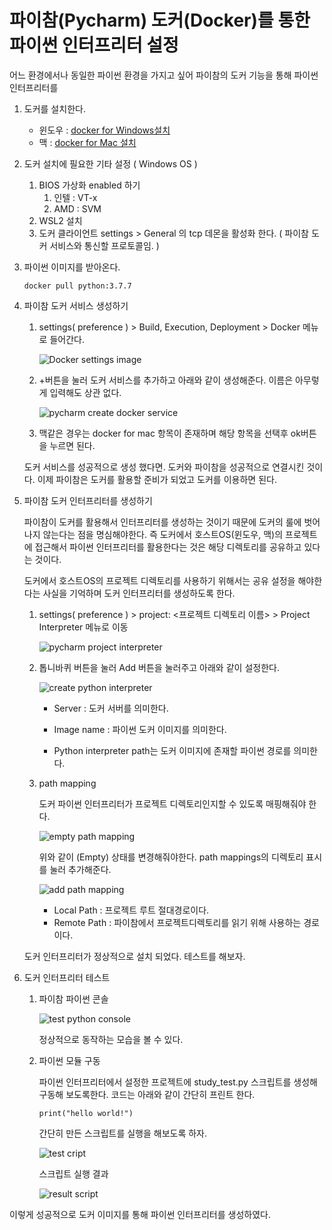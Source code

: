 # 파이참(Pycharm) 도커(Docker)를 통한 파이썬 인터프리터 설정

 어느 환경에서나 동일한 파이썬 환경을 가지고 싶어 파이참의 도커 기능을 통해 파이썬 인터프리터를 

1. 도커를 설치한다. 

   - 윈도우 :  [docker for Windows설치](https://hub.docker.com/editions/community/docker-ce-desktop-windows/)
   - 맥 : [docker for Mac 설치](https://hub.docker.com/editions/community/docker-ce-desktop-mac/)

2. 도커 설치에 필요한 기타 설정 ( Windows OS )

   1. BIOS 가상화 enabled 하기
      1. 인텔 : VT-x 
      2. AMD : SVM
   2. WSL2 설치 
   3. 도커 클라이언트 settings > General 의 tcp 데몬을 활성화 한다. ( 파이참 도커 서비스와 통신할 프로토콜임. )

   

3. 파이썬 이미지를 받아온다.

   ```
   docker pull python:3.7.7
   ```

   

4. 파이참 도커 서비스 생성하기

   1. settings( preference ) > Build, Execution, Deployment > Docker 메뉴로 들어간다.

      ![Docker settings image](C:\Users\lcs\Documents\study\pycharm_document\docker_doc\images\docker_service_setting.jpg)

   2. +버튼을 눌러 도커 서비스를 추가하고 아래와 같이 생성해준다. 이름은 아무렇게 입력해도 상관 없다.

      ![pycharm create docker service](C:\Users\lcs\Documents\study\pycharm_document\docker_doc\images\create_docker_service.jpg)

   3. 맥같은 경우는 docker for mac 항목이 존재하며 해당 항목을 선택후 ok버튼을 누르면 된다.

   

   

   도커 서비스를 성공적으로 생성 했다면.  도커와 파이참을 성공적으로 연결시킨 것이다. 이제 파이참은 도커를 활용할 준비가 되었고 도커를 이용하면 된다. 

   

5. 파이참 도커 인터프리터를 생성하기

   파이참이 도커를 활용해서 인터프리터를 생성하는 것이기 때문에 도커의 룰에 벗어나지 않는다는 점을 명심해야한다. 즉 도커에서 호스트OS(윈도우, 맥)의 프로젝트에 접근해서 파이썬 인터프리터를 활용한다는 것은 해당 디렉토리를 공유하고 있다는 것이다. 

   

     도커에서 호스트OS의 프로젝트 디렉토리를 사용하기 위해서는 공유 설정을 해야한다는 사실을 기억하며 도커 인터프리터를 생성하도록 한다.

   1. settings( preference ) > project: <프로젝트 디렉토리 이름> > Project Interpreter 메뉴로 이동

      ![pycharm project interpreter](C:\Users\lcs\Documents\study\pycharm_document\docker_doc\images\pycarh_project_interpreter.jpg)

   2. 톱니바퀴 버튼을 눌러 Add 버튼을 눌러주고 아래와 같이 설정한다.

      ![create python interpreter](C:\Users\lcs\Documents\study\pycharm_document\docker_doc\images\create_docker_interpreter.jpg)

      - Server : 도커 서버를 의미한다.

      - Image name : 파이썬 도커 이미지를 의미한다.

      - Python interpreter path는 도커 이미지에 존재할 파이썬 경로를 의미한다.

        

   3. path mapping 

      도커 파이썬 인터프리터가 프로젝트 디렉토리인지할 수 있도록 매핑해줘야 한다.

      ![empty path mapping](C:\Users\lcs\Documents\study\pycharm_document\docker_doc\images\empty_path_mapping.jpg)

      위와 같이 (Empty) 상태를 변경해줘야한다. path mappings의 디렉토리 표시를 눌러 추가해준다.

      ![add path mapping](C:\Users\lcs\Documents\study\pycharm_document\docker_doc\images\add_path_mapping.jpg)

      - Local Path : 프로젝트 루트 절대경로이다.
      - Remote Path : 파이참에서 프로젝트디렉토리를 읽기 위해 사용하는 경로이다.

   

   도커 인터프리터가 정상적으로 설치 되었다. 테스트를 해보자.

   

6. 도커 인터프리터 테스트

   1. 파이참 파이썬 콘솔 

      ![test python console](C:\Users\lcs\Documents\study\pycharm_document\docker_doc\images\test.jpg)

      정상적으로 동작하는 모습을 볼 수 있다.

   2. 파이썬 모듈 구동

      파이썬 인터프리터에서 설정한 프로젝트에 study_test.py 스크립트를 생성해 구동해 보도록한다. 코드는 아래와 같이 간단히 프린트 한다.

      ```
      print("hello world!")
      ```

      간단히 만든 스크립트를 실행을 해보도록 하자.

      ![test cript](C:\Users\lcs\Documents\study\pycharm_document\docker_doc\images\run_script.jpg)

      스크립트 실행 결과

      ![result script](C:\Users\lcs\Documents\study\pycharm_document\docker_doc\images\result_script.jpg)





이렇게 성공적으로 도커 이미지를 통해 파이썬 인터프리터를 생성하였다. 

